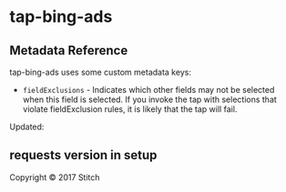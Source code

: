 # tap-bing-ads

## Metadata Reference

tap-bing-ads uses some custom metadata keys:

* `fieldExclusions` - Indicates which other fields may not be selected when this field is selected. If you invoke the tap with selections that violate fieldExclusion rules, it is likely that the tap will fail.

Updated:

requests version in setup
---

Copyright &copy; 2017 Stitch
